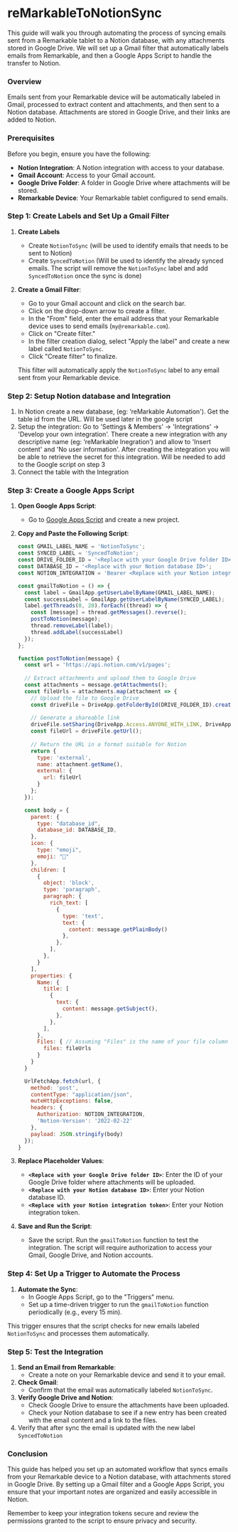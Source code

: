 # reMarkableToNotionSync
This guide will walk you through automating the process of syncing emails sent from a Remarkable tablet to a Notion database, with any attachments stored in Google Drive. We will set up a Gmail filter that automatically labels emails from Remarkable, and then a Google Apps Script to handle the transfer to Notion.

### Overview

Emails sent from your Remarkable device will be automatically labeled in Gmail, processed to extract content and attachments, and then sent to a Notion database. Attachments are stored in Google Drive, and their links are added to Notion.

### Prerequisites

Before you begin, ensure you have the following:

- **Notion Integration**: A Notion integration with access to your database.
- **Gmail Account**: Access to your Gmail account.
- **Google Drive Folder**: A folder in Google Drive where attachments will be stored.
- **Remarkable Device**: Your Remarkable tablet configured to send emails.

### Step 1: Create Labels and Set Up a Gmail Filter

1. **Create Labels**
    - Create `NotionToSync` (will be used to identify emails that needs to be sent to Notion)
    - Create `SyncedToNotion` (Will be used to identify the already synced emails. The script will remove the `NotionToSync` label and add `SyncedToNotion` once the sync is done)
2. **Create a Gmail Filter**:
    - Go to your Gmail account and click on the search bar.
    - Click on the drop-down arrow to create a filter.
    - In the "From" field, enter the email address that your Remarkable device uses to send emails (`my@remarkable.com`).
    - Click on "Create filter."
    - In the filter creation dialog, select "Apply the label" and create a new label called `NotionToSync`.
    - Click "Create filter" to finalize.
    
    This filter will automatically apply the `NotionToSync` label to any email sent from your Remarkable device.
    

### Step 2: Setup Notion database and Integration

1. In Notion create a new database, (eg: ‘reMarkable Automation'). Get the table id from the URL. Will be used later in the google script
2. Setup the integration: Go to 'Settings & Members' -> 'Integrations' -> 'Develop your own integration'. There create a new integration with any descriptive name (eg: ‘reMarkable Inegration’) and allow to 'Insert content' and 'No user information'. After creating the integration you will be able to retrieve the secret for this integration. Will be needed to add to the Google script on step 3
3. Connect the table with the Integration

### Step 3: Create a Google Apps Script

1. **Open Google Apps Script**:
    - Go to [Google Apps Script](https://script.google.com/) and create a new project.
2. **Copy and Paste the Following Script**:
    
    ```jsx
    const GMAIL_LABEL_NAME = 'NotionToSync';
    const SYNCED_LABEL = 'SyncedToNotion';
    const DRIVE_FOLDER_ID = '<Replace with your Google Drive folder ID>';
    const DATABASE_ID = '<Replace with your Notion database ID>';
    const NOTION_INTEGRATION = 'Bearer <Replace with your Notion integration token>';
    
    const gmailToNotion = () => {
      const label = GmailApp.getUserLabelByName(GMAIL_LABEL_NAME);
      const successLabel = GmailApp.getUserLabelByName(SYNCED_LABEL);
      label.getThreads(0, 20).forEach((thread) => {
        const [message] = thread.getMessages().reverse();
        postToNotion(message);
        thread.removeLabel(label);
        thread.addLabel(successLabel)
      });
    };
    
    function postToNotion(message) {
      const url = 'https://api.notion.com/v1/pages';
      
      // Extract attachments and upload them to Google Drive
      const attachments = message.getAttachments();
      const fileUrls = attachments.map(attachment => {
        // Upload the file to Google Drive
        const driveFile = DriveApp.getFolderById(DRIVE_FOLDER_ID).createFile(attachment);
        
        // Generate a shareable link
        driveFile.setSharing(DriveApp.Access.ANYONE_WITH_LINK, DriveApp.Permission.VIEW);
        const fileUrl = driveFile.getUrl();
        
        // Return the URL in a format suitable for Notion
        return {
          type: 'external',
          name: attachment.getName(),
          external: {
            url: fileUrl
          }
        };
      });
    
      const body = {
        parent: {
          type: "database_id",
          database_id: DATABASE_ID,
        },
        icon: {
          type: "emoji",
          emoji: "📝"
        },
        children: [
          {
            object: 'block',
            type: 'paragraph',
            paragraph: {
              rich_text: [
                {
                  type: 'text',
                  text: {
                    content: message.getPlainBody()
                  },
                },
              ],
            },
          }
        ],
        properties: {
          Name: {
            title: [
              {
                text: {
                  content: message.getSubject(),
                },
              },
            ],
          },
          Files: { // Assuming "Files" is the name of your file column in Notion
            files: fileUrls
          }
        }
      }
    
      UrlFetchApp.fetch(url, {
        method: 'post',
        contentType: "application/json",
        muteHttpExceptions: false,
        headers: {
          Authorization: NOTION_INTEGRATION,
          'Notion-Version': '2022-02-22'
        },
        payload: JSON.stringify(body)
      });
    }
    ```
    
3. **Replace Placeholder Values**:
    - **`<Replace with your Google Drive folder ID>`**: Enter the ID of your Google Drive folder where attachments will be uploaded.
    - **`<Replace with your Notion database ID>`**: Enter your Notion database ID.
    - **`<Replace with your Notion integration token>`**: Enter your Notion integration token.
4. **Save and Run the Script**:
    - Save the script. Run the `gmailToNotion` function to test the integration. The script will require authorization to access your Gmail, Google Drive, and Notion accounts.

### Step 4: Set Up a Trigger to Automate the Process

1. **Automate the Sync**:
    - In Google Apps Script, go to the "Triggers" menu.
    - Set up a time-driven trigger to run the `gmailToNotion` function periodically (e.g., every 15 min).

This trigger ensures that the script checks for new emails labeled `NotionToSync` and processes them automatically.

### Step 5: Test the Integration

1. **Send an Email from Remarkable**:
    - Create a note on your Remarkable device and send it to your email.
2. **Check Gmail**:
    - Confirm that the email was automatically labeled `NotionToSync`.
3. **Verify Google Drive and Notion**:
    - Check Google Drive to ensure the attachments have been uploaded.
    - Check your Notion database to see if a new entry has been created with the email content and a link to the files.
4. Verify that after sync the email is updated with the new label `SyncedToNotion` 

### Conclusion

This guide has helped you set up an automated workflow that syncs emails from your Remarkable device to a Notion database, with attachments stored in Google Drive. By setting up a Gmail filter and a Google Apps Script, you ensure that your important notes are organized and easily accessible in Notion.

Remember to keep your integration tokens secure and review the permissions granted to the script to ensure privacy and security.

